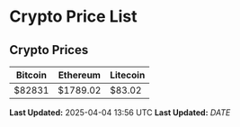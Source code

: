 # Crypto Price List

## Crypto Prices
| Bitcoin | Ethereum | Litecoin |
| ------- | -------- | -------- |
| $82831 | $1789.02 | $83.02 |
**Last Updated:** 2025-04-04 13:56 UTC
**Last Updated:** $DATE$
